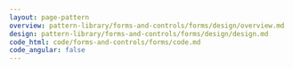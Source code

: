 ```yaml
---
layout: page-pattern
overview: pattern-library/forms-and-controls/forms/design/overview.md
design: pattern-library/forms-and-controls/forms/design/design.md
code_html: code/forms-and-controls/forms/code.md
code_angular: false
---
```

